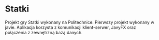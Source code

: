 # Statki
Projekt gry Statki wykonany na Politechnice. Pierwszy projekt wykonany w javie. Aplikacja korzysta z komunikacji klient-serwer, JavyFX oraz połączenia z zewnętrzną bazą danych.
